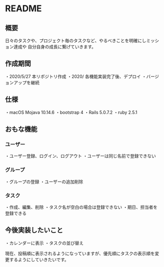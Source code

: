 # README

## 概要
<!-- URL: -->
日々のタスクや、プロジェクト毎のタスクなど、やるべきことを明確にしミッション達成や
自分自身の成長に繋げていきます。

<!-- ## テストアカウント
こちらをご使用ください。
・メールアドレス

・パスワード -->

## 作成期間
・2020/5/27 本リポジトリ作成
・2020/ 各機能実装完了後、デプロイ
・バージョンアップを継続

## 仕様
・macOS Mojava 10.14.6
・bootstrap 4
・Rails 5.0.7.2
・ruby 2.5.1

## おもな機能
### ユーザー
・ユーザー登録、ログイン、ログアウト
・ユーザーは同じ名前で登録できない

### グループ
・グループの登録
・ユーザーの追加削除

### タスク
・作成、編集、削除
・タスク名が空白の場合は登録できない
・期日、担当者を登録できる

## 今後実装したいこと
・カレンダーに表示
・タスクの並び替え

現在、投稿順に表示されるようになっていますが、優先順にタスクの表示順を変更するようにしていきたいです。
